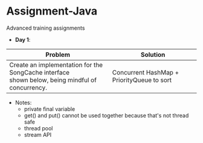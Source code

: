 # Assignment-Java
Advanced training assignments

* **Day 1**: 


| **Problem**                                                                                     | **Solution**                               |
|-------------------------------------------------------------------------------------------------|--------------------------------------------|
| Create an implementation for the SongCache interface <br/>shown below, being mindful of concurrency. | Concurrent HashMap + PriorityQueue to sort | 
* Notes:
  * private final variable 
  * get() and put() cannot be used together because that's not thread safe 
  * thread pool 
  * stream API